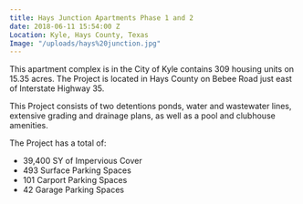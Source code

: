 ```yaml
---
title: Hays Junction Apartments Phase 1 and 2
date: 2018-06-11 15:54:00 Z
Location: Kyle, Hays County, Texas
Image: "/uploads/hays%20junction.jpg"
---
```


This apartment complex is in the City of Kyle contains 309 housing units on 15.35 acres. The Project is located in Hays County on Bebee Road just east of Interstate Highway 35.

This Project consists of two detentions ponds, water and wastewater lines, extensive grading and drainage plans, as well as a pool and clubhouse amenities.

The Project has a total of:
* 39,400 SY of Impervious Cover
* 493 Surface Parking Spaces
* 101 Carport Parking Spaces
* 42 Garage Parking Spaces